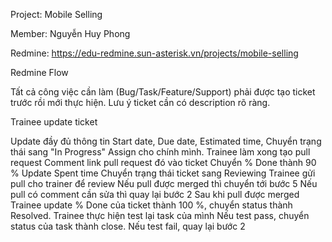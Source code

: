 Project: Mobile Selling

Member: Nguyễn Huy Phong

Redmine: https://edu-redmine.sun-asterisk.vn/projects/mobile-selling

Redmine Flow

Tất cả công việc cần làm (Bug/Task/Feature/Support) phải được tạo ticket trước rồi mới thực hiện. Lưu ý ticket cần có description rõ ràng.

Trainee update ticket

Update đầy đủ thông tin Start date, Due date, Estimated time,
Chuyển trạng thái sang "In Progress"
Assign cho chính mình.
Trainee làm xong tạo pull request
Comment link pull request đó vào ticket
Chuyển % Done thành 90 %
Update Spent time
Chuyển trạng thái ticket sang Reviewing
Trainee gửi pull cho trainer để review
Nếu pull được merged thì chuyển tới bước 5
Nếu pull có comment cần sửa thì quay lại bước 2
Sau khi pull được merged
Trainee update % Done của ticket thành 100 %, chuyển status thành Resolved.
Trainee thực hiện test lại task của mình
Nếu test pass, chuyển status của task thành close.
Nếu test fail, quay lại bước 2
